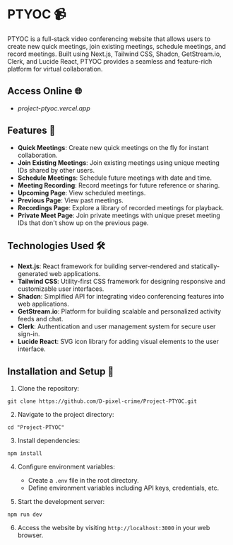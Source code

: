 # PTYOC 📹

PTYOC is a full-stack video conferencing website that allows users to create new quick meetings, join existing meetings, schedule meetings, and record meetings. Built using Next.js, Tailwind CSS, Shadcn, GetStream.io, Clerk, and Lucide React, PTYOC provides a seamless and feature-rich platform for virtual collaboration.

## Access Online 🌐
- *project-ptyoc.vercel.app*

## Features 🚀

- **Quick Meetings**: Create new quick meetings on the fly for instant collaboration.
- **Join Existing Meetings**: Join existing meetings using unique meeting IDs shared by other users.
- **Schedule Meetings**: Schedule future meetings with date and time.
- **Meeting Recording**: Record meetings for future reference or sharing.
- **Upcoming Page**: View scheduled meetings.
- **Previous Page**: View past meetings.
- **Recordings Page**: Explore a library of recorded meetings for playback.
- **Private Meet Page**: Join private meetings with unique preset meeting IDs that don't show up on the previous page.

## Technologies Used 🛠️

- **Next.js**: React framework for building server-rendered and statically-generated web applications.
- **Tailwind CSS**: Utility-first CSS framework for designing responsive and customizable user interfaces.
- **Shadcn**: Simplified API for integrating video conferencing features into web applications.
- **GetStream.io**: Platform for building scalable and personalized activity feeds and chat.
- **Clerk**: Authentication and user management system for secure user sign-in.
- **Lucide React**: SVG icon library for adding visual elements to the user interface.

## Installation and Setup 🔧

1. Clone the repository:

```
git clone https://github.com/D-pixel-crime/Project-PTYOC.git
```

2. Navigate to the project directory:

```
cd "Project-PTYOC"
```

3. Install dependencies:

```
npm install
```

4. Configure environment variables:

   - Create a `.env` file in the root directory.
   - Define environment variables including API keys, credentials, etc.

5. Start the development server:

```
npm run dev
```

6. Access the website by visiting `http://localhost:3000` in your web browser.
